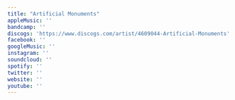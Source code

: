 ```yaml
---
title: "Artificial Monuments"
appleMusic: ''
bandcamp: ''
discogs: 'https://www.discogs.com/artist/4609044-Artificial-Monuments'
facebook: ''
googleMusic: ''
instagram: ''
soundcloud: ''
spotify: ''
twitter: ''
website: ''
youtube: ''
---
```


